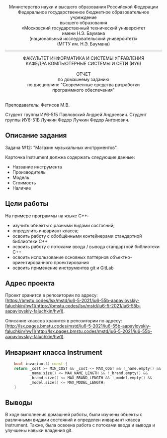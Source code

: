 <div align="center">
Министерство науки и высшего образования Российской Федерации <br />
Федеральное государственное бюджетное образовательное учреждение <br />
высшего образования <br />
«Московский государственный технический университет <br />
имени Н.Э. Баумана <br />
(национальный исследовательский университет)» <br />
(МГТУ им. Н.Э. Баумана)
</div>
<hr />
<div align="center">
ФАКУЛЬТЕТ ИНФОРМАТИКА И СИСТЕМЫ УПРАВЛЕНИЯ <br />
КАФЕДРА КОМПЬЮТЕРНЫЕ СИСТЕМЫ И СЕТИ (ИУ6)
</div>
<br />
<div align="center">
ОТЧЕТ <br />
по домашнему заданию <br />
по дисциплине "Современные средства разработки <br />
программного обеспечения"
</div>
<br />

Преподаватель: Фетисов М.В.

Студент группы ИУ6-51Б Павловский Андрей Андреевич.
Студент группы ИУ6-51Б Лучкин Федор Лучкин Федор Антонович.

## Описание задания

Задача №12: "Магазин музыкальных инструментов".

Карточка Instrument должна содержать следующие данные:

* Название инструмента
* Производитель
* Модель
* Стоимость
* Наличие

## Цели работы

На примере программы на языке С++:

* изучить объекты с разными видами состояний;
* определить инвариант класса;
* освоить работу с обобщёнными контейнерами стандартной библиотеки С++
* освоить работу с потоками ввода / вывода стандартной библиотеки С++
* освоить использование основных паттернов объектно-ориентированного проектирования
* освоить применение инструментов git и GitLab

## Адрес проекта

Проект хранится в репозитории по адресу: [https://bmstu.codes/lsx/mstd/iu6-5-2021/iu6-55b-aapavlovskiy-faluchkin/hw1](https://bmstu.codes/lsx/mstd/iu6-5-2021/iu6-55b-aapavlovskiy-faluchkin/hw1).

Описание классов хранится в репозитории по адресу: [http://lsx.pages.bmstu.codes/mstd/iu6-5-2021/iu6-55b-aapavlovskiy-faluchkin/hw1](http://lsx.pages.bmstu.codes/mstd/iu6-5-2021/iu6-55b-aapavlovskiy-faluchkin/hw1).

## Инвариант класса Instrument

```cpp
    bool invariant() const {
    return _cost >= MIN_COST && _cost <= MAX_COST && !_name.empty() &&
           _name.size() <= MAX_NAME_LENGTH && !_brand.empty() &&
           _brand.size() <= MAX_BRAND_LENGTH && !_model.empty() &&
           _model.size() <= MAX_MODEL_LENGTH;
    }
```

## Выводы

В ходе выполнения домашней работы, были изучены объекты с различными видами состояний и определен инвариант класса Instrument. Также, была освоена работа с потоками ввода и вывода и улучшены навыки владения git.
